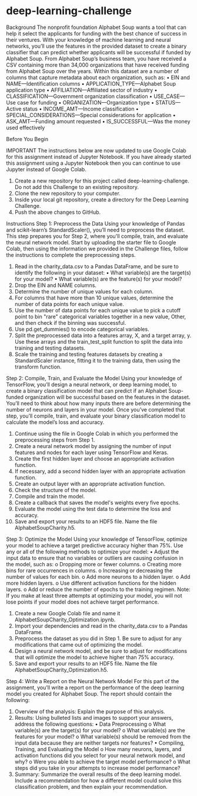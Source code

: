 # deep-learning-challenge

Background
The nonprofit foundation Alphabet Soup wants a tool that can help it select the applicants for funding with the best chance of success in their ventures. With your knowledge of machine learning and neural networks, you’ll use the features in the provided dataset to create a binary classifier that can predict whether applicants will be successful if funded by Alphabet Soup.
From Alphabet Soup’s business team, you have received a CSV containing more than 34,000 organizations that have received funding from Alphabet Soup over the years. Within this dataset are a number of columns that capture metadata about each organization, such as:
•	EIN and NAME—Identification columns
•	APPLICATION_TYPE—Alphabet Soup application type
•	AFFILIATION—Affiliated sector of industry
•	CLASSIFICATION—Government organization classification
•	USE_CASE—Use case for funding
•	ORGANIZATION—Organization type
•	STATUS—Active status
•	INCOME_AMT—Income classification
•	SPECIAL_CONSIDERATIONS—Special considerations for application
•	ASK_AMT—Funding amount requested
•	IS_SUCCESSFUL—Was the money used effectively

Before You Begin

IMPORTANT
The instructions below are now updated to use Google Colab for this assignment instead of Jupyter Notebook. If you have already started this assignment using a Jupyter Notebook then you can continue to use Jupyter instead of Google Colab.
1.	Create a new repository for this project called deep-learning-challenge. Do not add this Challenge to an existing repository.
2.	Clone the new repository to your computer.
3.	Inside your local git repository, create a directory for the Deep Learning Challenge.
4.	Push the above changes to GitHub.

Instructions
Step 1: Preprocess the Data
Using your knowledge of Pandas and scikit-learn’s StandardScaler(), you’ll need to preprocess the dataset. This step prepares you for Step 2, where you'll compile, train, and evaluate the neural network model.
Start by uploading the starter file to Google Colab, then using the information we provided in the Challenge files, follow the instructions to complete the preprocessing steps.
1.	Read in the charity_data.csv to a Pandas DataFrame, and be sure to identify the following in your dataset:
•	What variable(s) are the target(s) for your model?
•	What variable(s) are the feature(s) for your model?
2.	Drop the EIN and NAME columns.
3.	Determine the number of unique values for each column.
4.	For columns that have more than 10 unique values, determine the number of data points for each unique value.
5.	Use the number of data points for each unique value to pick a cutoff point to bin "rare" categorical variables together in a new value, Other, and then check if the binning was successful.
6.	Use pd.get_dummies() to encode categorical variables.
7.	Split the preprocessed data into a features array, X, and a target array, y. Use these arrays and the train_test_split function to split the data into training and testing datasets.
8.	Scale the training and testing features datasets by creating a StandardScaler instance, fitting it to the training data, then using the transform function.

Step 2: Compile, Train, and Evaluate the Model
Using your knowledge of TensorFlow, you’ll design a neural network, or deep learning model, to create a binary classification model that can predict if an Alphabet Soup-funded organization will be successful based on the features in the dataset. You’ll need to think about how many inputs there are before determining the number of neurons and layers in your model. Once you’ve completed that step, you’ll compile, train, and evaluate your binary classification model to calculate the model’s loss and accuracy.
1.	Continue using the file in Google Colab in which you performed the preprocessing steps from Step 1.
2.	Create a neural network model by assigning the number of input features and nodes for each layer using TensorFlow and Keras.
3.	Create the first hidden layer and choose an appropriate activation function.
4.	If necessary, add a second hidden layer with an appropriate activation function.
5.	Create an output layer with an appropriate activation function.
6.	Check the structure of the model.
7.	Compile and train the model.
8.	Create a callback that saves the model's weights every five epochs.
9.	Evaluate the model using the test data to determine the loss and accuracy.
10.	Save and export your results to an HDF5 file. Name the file AlphabetSoupCharity.h5.

Step 3: Optimize the Model
Using your knowledge of TensorFlow, optimize your model to achieve a target predictive accuracy higher than 75%.
Use any or all of the following methods to optimize your model:
•	Adjust the input data to ensure that no variables or outliers are causing confusion in the model, such as:
o	Dropping more or fewer columns.
o	Creating more bins for rare occurrences in columns.
o	Increasing or decreasing the number of values for each bin.
o	Add more neurons to a hidden layer.
o	Add more hidden layers.
o	Use different activation functions for the hidden layers.
o	Add or reduce the number of epochs to the training regimen.
Note: If you make at least three attempts at optimizing your model, you will not lose points if your model does not achieve target performance.
1.	Create a new Google Colab file and name it AlphabetSoupCharity_Optimization.ipynb.
2.	Import your dependencies and read in the charity_data.csv to a Pandas DataFrame.
3.	Preprocess the dataset as you did in Step 1. Be sure to adjust for any modifications that came out of optimizing the model.
4.	Design a neural network model, and be sure to adjust for modifications that will optimize the model to achieve higher than 75% accuracy.
5.	Save and export your results to an HDF5 file. Name the file AlphabetSoupCharity_Optimization.h5.

Step 4: Write a Report on the Neural Network Model
For this part of the assignment, you’ll write a report on the performance of the deep learning model you created for Alphabet Soup.
The report should contain the following:
1.	Overview of the analysis: Explain the purpose of this analysis.
2.	Results: Using bulleted lists and images to support your answers, address the following questions:
•	Data Preprocessing
o	What variable(s) are the target(s) for your model?
o	What variable(s) are the features for your model?
o	What variable(s) should be removed from the input data because they are neither targets nor features?
•	Compiling, Training, and Evaluating the Model
o	How many neurons, layers, and activation functions did you select for your neural network model, and why?
o	Were you able to achieve the target model performance?
o	What steps did you take in your attempts to increase model performance?
3.	Summary: Summarize the overall results of the deep learning model. Include a recommendation for how a different model could solve this classification problem, and then explain your recommendation.
